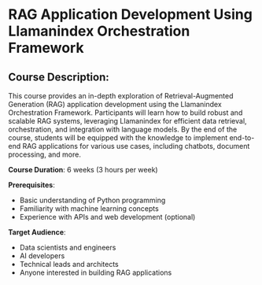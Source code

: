 # RAG Application Development Using Llamanindex Orchestration Framework


## Course Description:
This course provides an in-depth exploration of Retrieval-Augmented Generation (RAG) application development using the Llamanindex Orchestration Framework. Participants will learn how to build robust and scalable RAG systems, leveraging Llamanindex for efficient data retrieval, orchestration, and integration with language models. By the end of the course, students will be equipped with the knowledge to implement end-to-end RAG applications for various use cases, including chatbots, document processing, and more.

**Course Duration**:
6 weeks (3 hours per week)

**Prerequisites**:

- Basic understanding of Python programming
- Familiarity with machine learning concepts
- Experience with APIs and web development (optional)


**Target Audience**:

- Data scientists and engineers
- AI developers
- Technical leads and architects
- Anyone interested in building RAG applications

